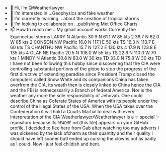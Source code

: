 - 👋 Hi, I’m @Weatherlawyer
- 👀 I’m interested in ...Geophysics and fake weather
- 🌱 I’m currently learning ...about the creation of tropical storms
- 💞️ I’m looking to collaborate on ...publishing Met Office Charts
- 📫 How to reach me ...My gmail account works
Currently the Equinoctual storms
LARRY	N Atlantic		30.9 N	61.1 W	85 kts	2	36.7 N	62.0 W	85 kts	2
CONSON	NW Pacific	16.0 N	117.1 E	50 kts	TS	16.3 N	113.7 E	60 kts	TS
CHANTHU	NW Pacific	15.7 N	127.2 E	130 kts	4	17.9 N	123.8 E	135 kts	4
OLAF	NE Pacific		20.5 N	108.0 W	55 kts	TS	22.6 N	110.0 W	70 kts	1
MINDY	N Atlantic    30.8 N	83.0 W	30 kts	TD	33.0 N	75.8 W	30 kts	TD
I have not been following this hobby since discovering that the CIA were controlling substantal portions of the globe to stop the progress of the first directive of extending paradise since President Trump closed the computers called Snow White and its companions China has taken overfrom the CIA, its weath then is closely linked to China hence the CIA and the FBI is notnecessarily a Branch of federal America. Nor is the weather any more the sole responsibility of Jehovah.
One could describe China as Coferate States of America with its people under the control of the illegal States of the USA. When the USA takes over the Confederation it will hold a Courts Martial to deal with every interpretation of the CIA
Weatherlawyer/Weatherlawyer is a ✨ special ✨ repository because its `README.md` (this file) appears on your GitHub profile.
I decided to flee here from Gab after watching too may adverts I was sickened by the lack ofcharm as their quantity and their quality I should have left sooner butI ended up cursing the clowns out as badly as I could. Now I just feel childish and bent.
